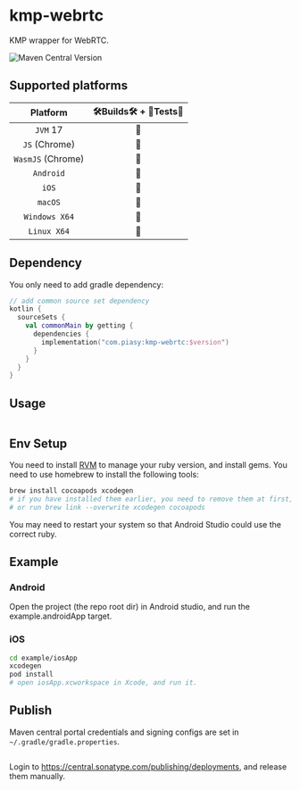 # kmp-webrtc

KMP wrapper for WebRTC.

![Maven Central Version](https://img.shields.io/maven-central/v/com.piasy/kmp-webrtc)

## Supported platforms

|      Platform      | 🛠Builds🛠 + 🔬Tests🔬 |
| :----------------: | :------------------: |
|      `JVM` 17      |          🔮          |
| `JS`     (Chrome)  |          🔮          |
| `WasmJS` (Chrome)  |          🔮          |
|     `Android`      |          🚀          |
|       `iOS`        |          🚀          |
|      `macOS`       |          🔮          |
|   `Windows X64`    |          🔮          |
|    `Linux X64`     |          🔮          |

## Dependency

You only need to add gradle dependency:

```kotlin
// add common source set dependency
kotlin {
  sourceSets {
    val commonMain by getting {
      dependencies {
        implementation("com.piasy:kmp-webrtc:$version")
      }
    }
  }
}
```

## Usage

```kotlin
```

## Env Setup

You need to install [RVM](https://rvm.io/) to manage your ruby version, and install gems. You need to use homebrew to install the following tools:

```bash
brew install cocoapods xcodegen
# if you have installed them earlier, you need to remove them at first,
# or run brew link --overwrite xcodegen cocoapods
```

You may need to restart your system so that Android Studio could use the correct ruby.

## Example

### Android

Open the project (the repo root dir) in Android studio, and run the example.androidApp target.

### iOS

```bash
cd example/iosApp
xcodegen
pod install
# open iosApp.xcworkspace in Xcode, and run it.
```

## Publish

Maven central portal credentials and signing configs are set in `~/.gradle/gradle.properties`.

```bash
```

Login to https://central.sonatype.com/publishing/deployments, and release them manually.
